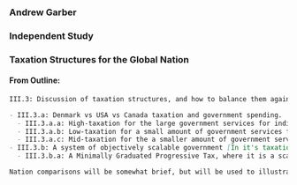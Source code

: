 ### Andrew Garber

### Independent Study

### Taxation Structures for the Global Nation

#### From Outline:

```markdown
III.3: Discussion of taxation structures, and how to balance them against huge regional differences in both income AND cost of living.

- III.3.a: Denmark vs USA vs Canada taxation and government spending.
  - III.3.a.a: High-taxation for the large government services for individual comfort, but poor industry/innovation/entrepreneurship(low social mobility as differnece between rich and poor is small in absolute terms, but tax rates go up dramatically)
  - III.3.a.b: Low-taxation for a small amount of government services for individual comfort, but a large industrial/innovative base, and a large amount of entrepreneurship(comparatively high social mobility).
  - III.3.a.c: Mid-taxation for the a smaller amount of government services for individual comfort, but a respectable industrial and innovative economic base.
- III.3.b: A system of objectively scalable government [In it's taxation elements, it is a whole government reform plan but that goes in IV.5]
  - III.3.b.a: A Minimally Graduated Progressive Tax, where it is a scaled bracket system based on three major percentages of income, with those brackets being relative to the cost of living and average income of the region.

Nation comparisons will be somewhat brief, but will be used to illustrate the range of possibilities in taxation structures and their trade-offs. There is no optimal taxation structure, but choosing one that is _in line with the economic philosophy of the global nation_ is the key here. This is simply a "child" of the economic philosophy which has been previously established.
```

<!-- Intro -->

<!-- Taxation in Denmark -->

<!-- Taxation in Canada -->

<!-- Taxation in the USA, include relevant parts of Tax Foundation plan(just to illustrate difficulties in compliance) -->

<!-- Taxation as a window into model of objectively scalable government, which will be discussed more widely in political structures as part of federalism vs unitary; parlimentary vs direct. -->

<!-- Minimally Graduated Progressive Tax, flat tax from 12 to 18% on all sales save for food and housing. -->
